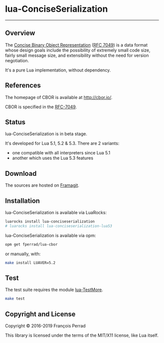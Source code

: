 
# lua-ConciseSerialization

---

## Overview

The [Concise Binary Object Representation](http://cbor.io/)
([RFC 7049](http://tools.ietf.org/html/rfc7049)) is a data format
whose design goals include the possibility of extremely small code size,
fairly small message size, and extensibility without the need for version negotiation.

It's a pure Lua implementation, without dependency.

## References

The homepage of CBOR is available at <http://cbor.io/>.

CBOR is specified in the [RFC-7049](https://tools.ietf.org/html/rfc7049).

## Status

lua-ConciseSerialization is in beta stage.

It's developed for Lua 5.1, 5.2 & 5.3. There are 2 variants:

- one compatible with all interpreters since Lua 5.1
- another which uses the Lua 5.3 features


## Download

The sources are hosted on [Framagit](https://framagit.org/fperrad/lua-ConciseSerialization).

## Installation

lua-ConciseSerialization is available via LuaRocks:

```sh
luarocks install lua-conciseserialization
# luarocks install lua-conciseserialization-lua53
```

lua-ConciseSerialization is available via opm:

```sh
opm get fperrad/lua-cbor
```

or manually, with:

```sh
make install LUAVER=5.2
```

## Test

The test suite requires the module
[lua-TestMore](https://fperrad.frama.io/lua-TestMore/).

```sh
make test
```

## Copyright and License

Copyright &copy; 2016-2019 Fran&ccedil;ois Perrad

This library is licensed under the terms of the MIT/X11 license,
like Lua itself.
